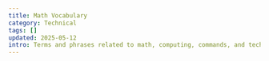 ```yaml
---
title: Math Vocabulary
category: Technical
tags: []
updated: 2025-05-12
intro: Terms and phrases related to math, computing, commands, and technical work.
---
```

